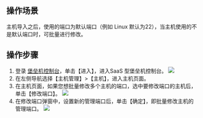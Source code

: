 ## 操作场景
主机导入之后，使用的端口为默认端口（例如 Linux 默认为22），当主机使用的不是默认端口时，可批量进行修改。

## 操作步骤
1. 登录 [堡垒机控制台](https://console.cloud.tencent.com/dsgc/bh)，单击【进入】，进入SaaS 型堡垒机控制台。
![](https://main.qcloudimg.com/raw/c4d6945d8c76ed1ae7bb8821fde8b41d.png)
2. 在左侧导航选择【主机管理】>【主机】，进入主机页面。
3.	在主机页面，如果您想批量修改多个主机的端口，选中要修改端口的主机后，单击【修改端口】。
![](https://main.qcloudimg.com/raw/997a5de0b1f8b386caa9a3cb45f6064d.png)
4. 在修改端口弹窗中，设置新的管理端口后，单击【确定】，即批量修改主机的管理端口。
![](https://main.qcloudimg.com/raw/84ac0614cfb2af478610a6c09e262045.png)
